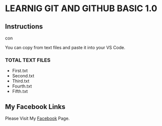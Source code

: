 # LEARNIG GIT AND GITHUB BASIC 1.0

## Instructions

con

You can copy from text files and paste it into your VS Code.

### TOTAL TEXT FILES

- First.txt
- Second.txt
- Third.txt
- Fourth.txt
- Fifth.txt

## My Facebook Links

Please Visit My [Facebook](https://www.facebook.com/mdgulamquddus) Page.
